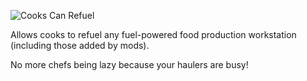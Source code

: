 ![Cooks Can Refuel](http://i.imgur.com/KJyLBiR.png)

Allows cooks to refuel any fuel-powered food production workstation (including those added by mods). 

No more chefs being lazy because your haulers are busy!
